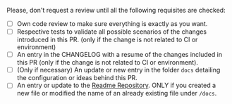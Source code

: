 Please, don't request a review until all the following requisites are checked:

- [ ] Own code review to make sure everything is exactly as you want.
- [ ] Respective tests to validate all possible scenarios of the changes introduced in this PR. (only if the change is not related to CI or environment)
- [ ] An entry in the CHANGELOG with a resume of the changes included in this PR (only if the change is not related to CI or environment).
- [ ] (Only if necessary) An update or new entry in the folder `docs` detailing the configuration or ideas behind this PR.
- [ ] An entry or update to the [Readme Repository](https://github.com/cityheroes/readme). ONLY if you created a new file or modified the name of an already existing file under `/docs`.
